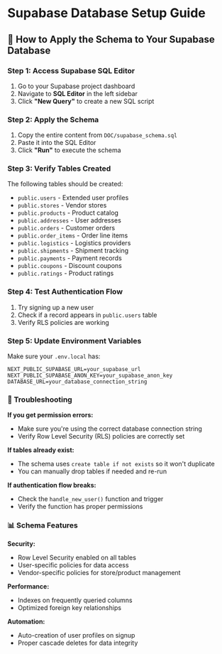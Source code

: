 # Supabase Database Setup Guide

## 🚀 How to Apply the Schema to Your Supabase Database

### Step 1: Access Supabase SQL Editor
1. Go to your Supabase project dashboard
2. Navigate to **SQL Editor** in the left sidebar
3. Click **"New Query"** to create a new SQL script

### Step 2: Apply the Schema
1. Copy the entire content from `DOC/supabase_schema.sql`
2. Paste it into the SQL Editor
3. Click **"Run"** to execute the schema

### Step 3: Verify Tables Created
The following tables should be created:
- `public.users` - Extended user profiles
- `public.stores` - Vendor stores
- `public.products` - Product catalog
- `public.addresses` - User addresses
- `public.orders` - Customer orders
- `public.order_items` - Order line items
- `public.logistics` - Logistics providers
- `public.shipments` - Shipment tracking
- `public.payments` - Payment records
- `public.coupons` - Discount coupons
- `public.ratings` - Product ratings

### Step 4: Test Authentication Flow
1. Try signing up a new user
2. Check if a record appears in `public.users` table
3. Verify RLS policies are working

### Step 5: Update Environment Variables
Make sure your `.env.local` has:
```env
NEXT_PUBLIC_SUPABASE_URL=your_supabase_url
NEXT_PUBLIC_SUPABASE_ANON_KEY=your_supabase_anon_key
DATABASE_URL=your_database_connection_string
```

### 🔧 Troubleshooting

**If you get permission errors:**
- Make sure you're using the correct database connection string
- Verify Row Level Security (RLS) policies are correctly set

**If tables already exist:**
- The schema uses `create table if not exists` so it won't duplicate
- You can manually drop tables if needed and re-run

**If authentication flow breaks:**
- Check the `handle_new_user()` function and trigger
- Verify the function has proper permissions

### 📊 Schema Features

**Security:**
- Row Level Security enabled on all tables
- User-specific policies for data access
- Vendor-specific policies for store/product management

**Performance:**
- Indexes on frequently queried columns
- Optimized foreign key relationships

**Automation:**
- Auto-creation of user profiles on signup
- Proper cascade deletes for data integrity
